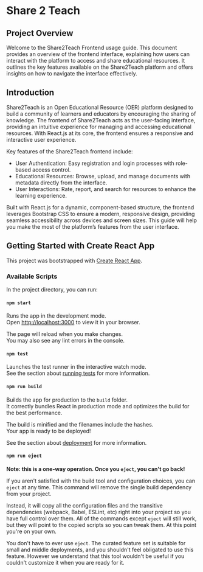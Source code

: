 # Share 2 Teach

## Project Overview

Welcome to the Share2Teach Frontend usage guide. This document provides an overview of the frontend interface, explaining how users can interact with the platform to access and share educational resources. It outlines the key features available on the Share2Teach platform and offers insights on how to navigate the interface effectively.

## Introduction

Share2Teach is an Open Educational Resource (OER) platform designed to build a community of learners and educators by encouraging the sharing of knowledge. The frontend of Share2Teach acts as the user-facing interface, providing an intuitive experience for managing and accessing educational resources. With React.js at its core, the frontend ensures a responsive and interactive user experience.

Key features of the Share2Teach frontend include:

- User Authentication: Easy registration and login processes with role-based access control.
- Educational Resources: Browse, upload, and manage documents with metadata directly from the interface.
- User Interactions: Rate, report, and search for resources to enhance the learning experience.
  
 Built with React.js for a dynamic, component-based structure, the frontend leverages Bootstrap CSS to ensure a modern, responsive design, providing seamless accessibility across devices and screen sizes. This guide will help you make the most of the platform’s features from the user interface.

## Getting Started with Create React App

This project was bootstrapped with [Create React App](https://github.com/facebook/create-react-app).

### Available Scripts

In the project directory, you can run:

#### `npm start`

Runs the app in the development mode.\
Open [http://localhost:3000](http://localhost:3000) to view it in your browser.

The page will reload when you make changes.\
You may also see any lint errors in the console.

#### `npm test`

Launches the test runner in the interactive watch mode.\
See the section about [running tests](https://facebook.github.io/create-react-app/docs/running-tests) for more information.

#### `npm run build`

Builds the app for production to the `build` folder.\
It correctly bundles React in production mode and optimizes the build for the best performance.

The build is minified and the filenames include the hashes.\
Your app is ready to be deployed!

See the section about [deployment](https://facebook.github.io/create-react-app/docs/deployment) for more information.

#### `npm run eject`

**Note: this is a one-way operation. Once you `eject`, you can't go back!**

If you aren't satisfied with the build tool and configuration choices, you can `eject` at any time. This command will remove the single build dependency from your project.

Instead, it will copy all the configuration files and the transitive dependencies (webpack, Babel, ESLint, etc) right into your project so you have full control over them. All of the commands except `eject` will still work, but they will point to the copied scripts so you can tweak them. At this point you're on your own.

You don't have to ever use `eject`. The curated feature set is suitable for small and middle deployments, and you shouldn't feel obligated to use this feature. However we understand that this tool wouldn't be useful if you couldn't customize it when you are ready for it.




